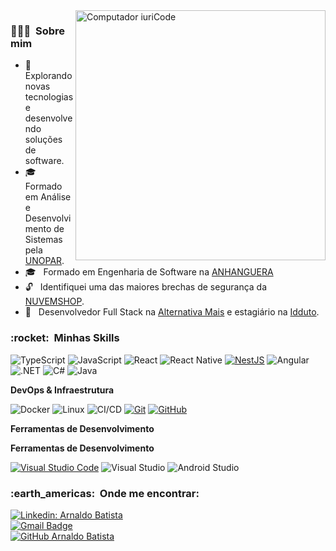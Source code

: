 <img src="https://raw.githubusercontent.com/MicaelliMedeiros/micaellimedeiros/master/image/computer-illustration.png" min-width="400px" max-width="400px" width="400px" align="right" alt="Computador iuriCode">

<h3> 👨🏻‍💻 &nbsp;Sobre mim </h3>

- 🤔 &nbsp; Explorando novas tecnologias e desenvolvendo soluções de software.
- 🎓 &nbsp; Formado em Análise e Desenvolvimento de Sistemas pela <a href="https://www.unopar.com.br">UNOPAR</a>.
- 🎓 &nbsp; Formado em Engenharia de Software na <a href="https://www.anhanguera.com">ANHANGUERA</a>
- 🔓 &nbsp; Identifiquei uma das maiores brechas de segurança da <a href="https://www.nuvemshop.com.br/">NUVEMSHOP</a>.
- 💼 &nbsp; Desenvolvedor Full Stack na <a href="https://www.alternativamais.com.br">Alternativa Mais</a> e estagiário na <a href="https://idduto.com.br">Idduto</a>.

<h3> :rocket: &nbsp;Minhas Skills </h3>

  ![TypeScript](https://img.shields.io/badge/-TypeScript-333333?style=flat&logo=typescript)
  ![JavaScript](https://img.shields.io/badge/-JavaScript-333333?style=flat&logo=javascript)
  ![React](https://img.shields.io/badge/-React-333333?style=flat&logo=react)
  ![React Native](https://img.shields.io/badge/-React%20Native-333333?style=flat&logo=react)
  [![NestJS](https://img.shields.io/badge/-NestJS-333333?style=flat&logo=nestjs&logoColor=E0234E)](https://nestjs.com/)
  ![Angular](https://img.shields.io/badge/-Angular-333333?style=flat&logo=angular)
  ![.NET](https://img.shields.io/badge/-.NET-333333?style=flat&logo=dotnet)
  ![C#](https://img.shields.io/badge/-C%23-333333?style=flat&logo=c-sharp)
  ![Java](https://img.shields.io/badge/-Java-333333?style=flat&logo=java)

**DevOps & Infraestrutura**

  ![Docker](https://img.shields.io/badge/-Docker-333333?style=flat&logo=docker)
  ![Linux](https://img.shields.io/badge/-Linux-333333?style=flat&logo=linux)
  ![CI/CD](https://img.shields.io/badge/-CI/CD-333333?style=flat)
  [![Git](https://img.shields.io/badge/-Git-333333?style=flat&logo=git)](https://git-scm.com/)
  [![GitHub](https://img.shields.io/badge/-GitHub-333333?style=flat&logo=github)](https://github.com/arnaldobatista)

**Ferramentas de Desenvolvimento**

**Ferramentas de Desenvolvimento**

  [![Visual Studio Code](https://img.shields.io/badge/-Visual%20Studio%20Code-007ACC?style=flat&logo=visual-studio-code&logoColor=white)](https://code.visualstudio.com/)
  ![Visual Studio](https://img.shields.io/badge/-Visual%20Studio-5C2D91?style=flat&logo=visual-studio&logoColor=white)
  ![Android Studio](https://img.shields.io/badge/-Android%20Studio-333333?style=flat&logo=android-studio)

<h3> :earth_americas: &nbsp;Onde me encontrar: </h3> 

[![Linkedin: Arnaldo Batista](https://img.shields.io/badge/-arnaldobatista-blue?style=flat-square&logo=Linkedin&logoColor=white&link=https://www.linkedin.com/in/arnaldbatista)](https://www.linkedin.com/in/arnaldbatista)  
[![Gmail Badge](https://img.shields.io/badge/-arnaldo.carpi@icloud.com-006bed?style=flat-square&logo=apple&logoColor=white&link=mailto:arnaldo.carpi@icloud.com)](mailto:arnaldo.carpi@icloud.com)  
[![GitHub Arnaldo Batista]( https://img.shields.io/github/followers/arnaldobatista?label=follow&style=social)](https://github.com/arnaldobatista)
